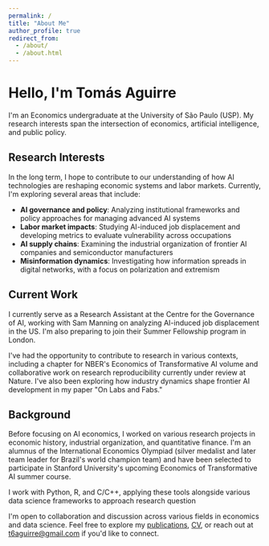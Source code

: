 ```yaml
---
permalink: /
title: "About Me"
author_profile: true
redirect_from: 
  - /about/
  - /about.html
---
```


# Hello, I'm Tomás Aguirre

I'm an Economics undergraduate at the University of São Paulo (USP). My research interests span the intersection of economics, artificial intelligence, and public policy.

## Research Interests

In the long term, I hope to contribute to our understanding of how AI technologies are reshaping economic systems and labor markets. Currently, I'm exploring several areas that include:

- **AI governance and policy**: Analyzing institutional frameworks and policy approaches for managing advanced AI systems
- **Labor market impacts**: Studying AI-induced job displacement and developing metrics to evaluate vulnerability across occupations
- **AI supply chains**: Examining the industrial organization of frontier AI companies and semiconductor manufacturers
- **Misinformation dynamics**: Investigating how information spreads in digital networks, with a focus on polarization and extremism

## Current Work

I currently serve as a Research Assistant at the Centre for the Governance of AI, working with Sam Manning on analyzing AI-induced job displacement in the US. I'm also preparing to join their Summer Fellowship program in London.

I've had the opportunity to contribute to research in various contexts, including a chapter for NBER's Economics of Transformative AI volume and collaborative work on research reproducibility currently under review at Nature. I've also been exploring how industry dynamics shape frontier AI development in my paper "On Labs and Fabs."

## Background

Before focusing on AI economics, I worked on various research projects in economic history, industrial organization, and quantitative finance. I'm an alumnus of the International Economics Olympiad (silver medalist and later team leader for Brazil's world champion team) and have been selected to participate in Stanford University's upcoming Economics of Transformative AI summer course.

I work with Python, R, and C/C++, applying these tools alongside various data science frameworks to approach research question

I'm open to collaboration and discussion across various fields in economics and data science. Feel free to explore my [publications](/publications/), [CV](/cv/), or reach out at [t6aguirre@gmail.com](mailto:t6aguirre@gmail.com) if you'd like to connect.

